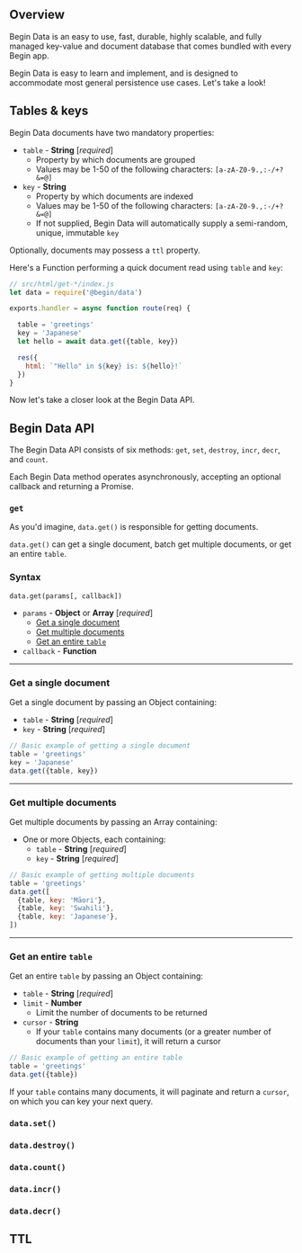 ## Overview

Begin Data is an easy to use, fast, durable, highly scalable, and fully managed key-value and document database that comes bundled with every Begin app.

Begin Data is easy to learn and implement, and is designed to accommodate most general persistence use cases. Let's take a look!


## Tables & keys

Begin Data documents have two mandatory properties:
- `table` - **String** [*required*]
  - Property by which documents are grouped
  - Values may be 1-50 of the following characters: `[a-zA-Z0-9.,:-/+?&=@]`
- `key` - **String**
  - Property by which documents are indexed
  - Values may be 1-50 of the following characters: `[a-zA-Z0-9.,:-/+?&=@]`
  - If not supplied, Begin Data will automatically supply a semi-random, unique, immutable `key`

Optionally, documents may possess a `ttl` property.

Here's a Function performing a quick document read using `table` and `key`:

```js
// src/html/get-*/index.js
let data = require('@begin/data')

exports.handler = async function route(req) {

  table = 'greetings'
  key = 'Japanese'
  let hello = await data.get({table, key})

  res({
    html: `"Hello" in ${key} is: ${hello}!`
  })
}
```

Now let's take a closer look at the Begin Data API.


## Begin Data API

The Begin Data API consists of six methods: `get`, `set`, `destroy`, `incr`, `decr`, and `count`.

Each Begin Data method operates asynchronously, accepting an optional callback and returning a Promise.


### `get`

As you'd imagine, `data.get()` is responsible for getting documents.

`data.get()` can get a single document, batch get multiple documents, or get an entire `table`.

### Syntax

`data.get(params[, callback])`

- `params` - **Object** or **Array** [*required*]
  - [Get a single document](#get-a-single-document)
  - [Get multiple documents](#get-multiple-documents)
  - [Get an entire `table`](#get-an-entire-table)
- `callback` - **Function**

---

### Get a single document

Get a single document by passing an Object containing:
  - `table` - **String** [*required*]
  - `key` - **String** [*required*]

```js
// Basic example of getting a single document
table = 'greetings'
key = 'Japanese'
data.get({table, key})
```

---

### Get multiple documents

Get multiple documents by passing an Array containing:
- One or more Objects, each containing:
  - `table` - **String** [*required*]
  - `key` - **String** [*required*]

```js
// Basic example of getting multiple documents
table = 'greetings'
data.get([
  {table, key: 'Māori'},
  {table, key: 'Swahili'},
  {table, key: 'Japanese'},
])
```

---

### Get an entire `table`

Get an entire `table` by passing an Object containing:
- `table` - **String** [*required*]
- `limit` - **Number**
  - Limit the number of documents to be returned
- `cursor` - **String**
  - If your `table` contains many documents (or a greater number of documents than your `limit`), it will return a cursor

```js
// Basic example of getting an entire table
table = 'greetings'
data.get({table})
```

If your `table` contains many documents, it will paginate and return a `cursor`, on which you can key your next query.


### `data.set()`


### `data.destroy()`


### `data.count()`


### `data.incr()`


### `data.decr()`



## TTL

